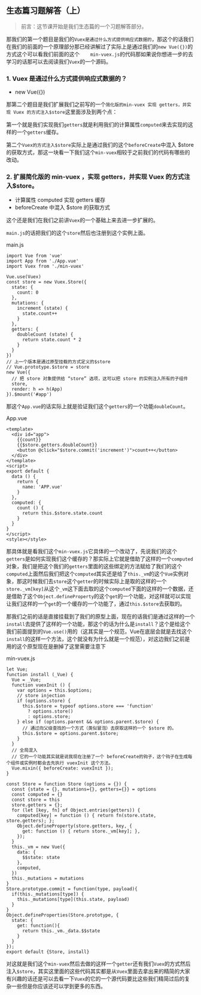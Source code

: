 ## 生态篇习题解答（上）

> 前言：这节课开始是我们生态篇的一个习题解答部分。

那我们的第一个题目是我们的`Vuex是通过什么方式提供响应式数据的`，那这个的话我们在我们的前面的一个原理部分那已经讲解过了实际上是通过我们的`new Vue({})`的方式这个可以看我们前面的这个` 	min-vuex.js`的代码那如果说你想进一步的去学习的话那可以去阅读我们`Vuex`的一个源码。

### 1. Vuex 是通过什么方式提供响应式数据的？

- new Vue({})


那第二个题目是我们扩展我们之前写的一个`简化版的min-vuex 实现 getters，并实现 Vuex 的方式注入$store`这里面涉及到两个点：

第一个就是我们实现我们`getters`就是利用我们的计算属性`computed`来去实现的这样的一个`getters`缓存。

第二个`Vuex的方式注入$store`实际上是通过我们的这个`beforeCreate`中混入
$store 的获取方式，那这一块看一下我们这个`min-vuex`相较于之前我们的代码有哪些的改动。

### 2. 扩展简化版的 min-vuex ，实现 getters，并实现 Vuex 的方式注入$store。

- 计算属性 computed 实现 getters 缓存
- beforeCreate 中混入 $store 的获取方式

这个还是我们在我们之前讲`Vuex`的一个基础上来去进一步扩展的。

`main.js`的话把我们的这个`store`然后也注册到这个实例上面。

main.js

```
import Vue from 'vue'
import App from './App.vue'
import Vuex from './min-vuex'

Vue.use(Vuex)
const store = new Vuex.Store({
  state: {
    count: 0
  },
  mutations: {
    increment (state) {
      state.count++
    }
  },
  getters: {
    doubleCount (state) {
      return state.count * 2
    }
  }
})
// 上一个版本是通过原型挂载的方式定义的$store
// Vue.prototype.$store = store
new Vue({
  // 把 store 对象提供给 “store” 选项，这可以把 store 的实例注入所有的子组件
  store,
  render: h => h(App)
}).$mount('#app')

```

那这个`App.vue`的话实际上就是验证我们这个`getters`的一个功能`doubleCount`。

App.vue

```
<template>
  <div id="app">
    {{count}}
    {{$store.getters.doubleCount}}
    <button @click="$store.commit('increment')">count++</button>
  </div>
</template>
<script>
export default {
  data () {
    return {
      name: 'APP.vue'
    }
  },
  computed: {
    count () {
      return this.$store.state.count
    }
  }
}
</script>
<style></style>

```

那具体就是看我们这个`min-vuex.js`它具体的一个改动了，先说我们的这个`getters`是如何实现我们这个缓存的？那实际上它就是借助了这样的一个`computed`对象，我们是把这个我们的`getters`里面的这些绑定的方法赋给了我们的这个`computed`上面然后我们把这个`computed`其实还是给了`this._vm`的这个`Vue`实例对象，那这时候我们去`store`这个`getter`的时候实际上是取的这样的一个`store._vm[key]`从这个`_vm`这下面去取的这个`computed`下面的这样的一个数据，还是借助了这个`Object.defineProperty`的这个`get`的一个功能，对这样就可以实现让我们这样的一个`get`的一个缓存的一个功能了，通过`this.$store`去获取的。

那我们之前的话是直接挂载到了我们的原型上面，现在的话我们是通过这样的一个`install`去提供了这样的一个功能，那这个的话为什么是`install`？这个是给这个我们前面提到的`Vue.use()`用的（这其实是一个规范，Vue在底层会就是去找这个`install`的这样一个方法，这个就没有为什么就是一个规范），对这边我们之前是用的这个原型现在是删掉了这里需要注意下

min-vuex.js

```
let Vue;
function install (_Vue) {
  Vue = _Vue;
  function vuexInit () {
    var options = this.$options;
    // store injection
    if (options.store) {
      this.$store = typeof options.store === 'function'
        ? options.store()
        : options.store;
    } else if (options.parent && options.parent.$store) {
      // 通过向父级查找的一个方式（类似冒泡）去获取这样的一个 $store 的。
      this.$store = options.parent.$store;
    }
  }
  // 全局混入
  // 它的一个功能其实就是说我现在注册了一个 beforeCreate的钩子，这个钩子在生成每个组件或实例时都会去先执行 vuexInit 这个方法。
  Vue.mixin({ beforeCreate: vuexInit });
}

const Store = function Store (options = {}) {
  const {state = {}, mutations={}, getters={}} = options
  const computed = {}
  const store = this
  store.getters = {};
  for (let [key, fn] of Object.entries(getters)) {
    computed[key] = function () { return fn(store.state, store.getters); };
    Object.defineProperty(store.getters, key, {
      get: function () { return store._vm[key]; },
    });
  }
  this._vm = new Vue({
    data: {
      $$state: state
    },
    computed,
  })
  this._mutations = mutations
}
Store.prototype.commit = function(type, payload){
  if(this._mutations[type]) {
    this._mutations[type](this.state, payload)
  }
}
Object.defineProperties(Store.prototype, { 
  state: { 
    get: function(){
      return this._vm._data.$$state
    } 
  }
});
export default {Store, install}
```

对这就是我们这个`min-vuex`然后去做的这样一个`getter`还有我们`Vuex`的方式然后注入`$store`，其实这里面的这些代码其实都是从`Vuex`里面去拿出来的精简的大家有兴趣的话还是可以去看一下`Vuex`的它的一个源代码要比这些我们精简过后的复杂一些但是你应该还可以学到更多的东西。
